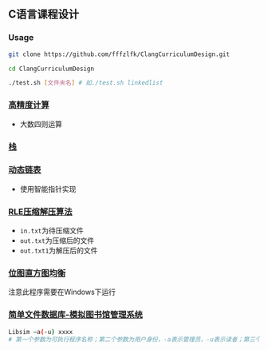 ## C语言课程设计

### Usage

```bash
git clone https://github.com/fffzlfk/ClangCurriculumDesign.git

cd ClangCurriculumDesign

./test.sh [文件夹名] # 如./test.sh linkedlist
```

### [高精度计算](./high_precision_calculate)

- 大数四则运算

### [栈](./stack)

### [动态链表](./linkedlist)

- 使用智能指针实现

### [RLE压缩解压算法](./rle)

- `in.txt`为待压缩文件
- `out.txt`为压缩后的文件
- `out.txt1`为解压后的文件

### [位图直方图均衡](./histogram_equalization)

注意此程序需要在Windows下运行

### [简单文件数据库-模拟图书馆管理系统](./libsim)

```bash
Libsim –a(-u) xxxx
# 第一个参数为可执行程序名称；第二个参数为用户身份，-a表示管理员，-u表示读者；第三个参数为用户名
```
